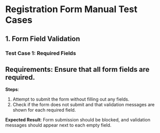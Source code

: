# Registration Form Manual Test Cases

## 1. Form Field Validation

### Test Case 1: Required Fields

## Requirements: Ensure that all form fields are required.

**Steps**:

1. Attempt to submit the form without filling out any fields.
2. Check if the form does not submit and that validation messages are shown for each required field.

**Expected Result**: Form submission should be blocked, and validation messages should appear next to each empty field.

